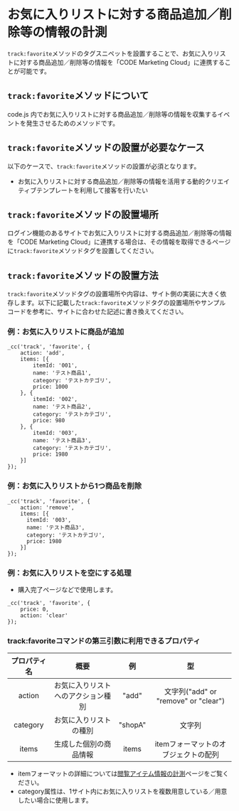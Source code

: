 # お気に入りリストに対する商品追加／削除等の情報の計測

``track:favorite``メソッドのタグスニペットを設置することで、お気に入りリストに対する商品追加／削除等の情報を「CODE Marketing Cloud」に連携することが可能です。

## ``track:favorite``メソッドについて

code.js 内でお気に入りリストに対する商品追加／削除等の情報を収集するイベントを発生させるためのメソッドです。

## ``track:favorite``メソッドの設置が必要なケース

以下のケースで、``track:favorite``メソッドの設置が必須となります。

- お気に入りリストに対する商品追加／削除等の情報を活用する動的クリエイティブテンプレートを利用して接客を行いたい

## ``track:favorite``メソッドの設置場所

ログイン機能のあるサイトでお気に入りリストに対する商品追加／削除等の情報を「CODE Marketing Cloud」に連携する場合は、その情報を取得できるページに``track:favorite``メソッドタグを設置してください。

## ``track:favorite``メソッドの設置方法

``track:favorite``メソッドタグの設置場所や内容は、サイト側の実装に大きく依存します。以下に記載した``track:favorite``メソッドタグの設置場所やサンプルコードを参考に、サイトに合わせた記述に書き換えてください。

### 例：お気に入りリストに商品が追加

```
_cc('track', 'favorite', {
    action: 'add',
    items: [{
        itemId: '001',
        name: 'テスト商品1',
        category: 'テストカテゴリ',
        price: 1000
    }, {
        itemId: '002',
        name: 'テスト商品2',
        category: 'テストカテゴリ',
        price: 980
    }, {
        itemId: '003',
        name: 'テスト商品3',
        category: 'テストカテゴリ',
        price: 1980
    }]
});
```

### 例：お気に入りリストから1つ商品を削除

```
_cc('track', 'favorite', {
    action: 'remove',
    items: [{
      itemId: '003',
      name: 'テスト商品3',
      category: 'テストカテゴリ',
      price: 1980
    }]
});
```

### 例：お気に入りリストを空にする処理

- 購入完了ページなどで使用します。

```
_cc('track', 'favorite', {
    price: 0,
    action: 'clear'
});
```

### track:favoriteコマンドの第三引数に利用できるプロパティ

| プロパティ名 | 概要 | 例 | 型 |
|:--------:|:--------:|:--------:|:--------:|
| action | お気に入りリストへのアクション種別 | "add" | 文字列("add" or "remove" or "clear") |
| category | お気に入りリストの種別 | "shopA" | 文字列 |
| items | 生成した個別の商品情報 | items | itemフォーマットのオブジェクトの配列 |

- itemフォーマットの詳細については[閲覧アイテム情報の計測](./track-item.html)ページをご覧ください。
- category属性は、1サイト内にお気に入りリストを複数用意している／用意したい場合に使用します。
